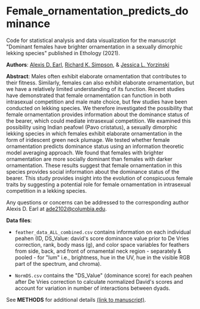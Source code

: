 # Female_ornamentation_predicts_dominance
Code for statistical analysis and data visualization for the manuscript "Dominant females have brighter ornamentation in a sexually dimorphic lekking species" published in Ethology (2021).

**Authors**: [Alexis D. Earl](https://scholar.google.com/citations?hl=en&user=Yc4sb7cAAAAJ&view_op=list_works&sortby=pubdate), [Richard K. Simpson](https://scholar.google.com/citations?hl=en&user=HZaTGs0AAAAJ&view_op=list_works&sortby=pubdate), & [Jessica L. Yorzinski](https://scholar.google.com/citations?hl=en&user=qoDypyQAAAAJ&view_op=list_works&sortby=pubdate)

**Abstract**: 
Males often exhibit elaborate ornamentation that contributes to their fitness. Similarly, females can also exhibit elaborate ornamentation, but we have a relatively limited understanding of its function. Recent studies have demonstrated that female ornamentation can function in both intrasexual competition and male mate choice, but few studies have been conducted on lekking species. We therefore investigated the possibility that female ornamentation provides information about the dominance status of the bearer, which could mediate intrasexual competition. We examined this possibility using Indian peafowl (Pavo cristatus), a sexually dimorphic lekking species in which females exhibit elaborate ornamentation in the form of iridescent green neck plumage. We tested whether female ornamentation predicts dominance status using an information theoretic model averaging approach. We found that females with brighter ornamentation are more socially dominant than females with darker ornamentation. These results suggest that female ornamentation in this species provides social information about the dominance status of the bearer. This study provides insight into the evolution of conspicuous female traits by suggesting a potential role for female ornamentation in intrasexual competition in a lekking species.

Any questions or concerns can be addressed to the corresponding author Alexis D. Earl at ade2102@columbia.edu.

**Data files**:

- ```feather_data_ALL_combined.csv``` contains information on each individual peahen (ID, DS_Value: david's score dominance value prior to De Vries correction, rank, body mass (g), and color space variables for feathers from side, back, and front of ornamental neck region - separately & pooled - for "lum" i.e., brightness, hue in the UV, hue in the visible RGB part of the spectrum, and chroma).

* ```NormDS.csv``` contains the "DS_Value" (dominance score) for each peahen after De Vries correction to calculate normalized David's scores and account for variation in number of interactions between dyads.

See **METHODS** for additional details [(link to manuscript)](https://doi.org/10.1111/eth.13244).
 
